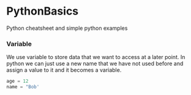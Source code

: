 # PythonBasics
Python cheatsheet and simple python examples

### Variable

We use variable to store data that we want to access at a later point. In python we can just use a new name that we have not used before and assign a value to it and it becomes a variable.

```python
age = 12
name = "Bob'
```
